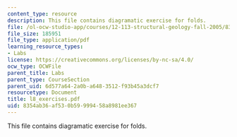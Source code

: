 ```yaml
---
content_type: resource
description: This file contains diagramatic exercise for folds.
file: /ol-ocw-studio-app/courses/12-113-structural-geology-fall-2005/8354ab36af530b59999458a8981ee367_l8_exercises.pdf
file_size: 185951
file_type: application/pdf
learning_resource_types:
- Labs
license: https://creativecommons.org/licenses/by-nc-sa/4.0/
ocw_type: OCWFile
parent_title: Labs
parent_type: CourseSection
parent_uid: 6d577a64-2a0b-a648-3512-f93b45a3dcf7
resourcetype: Document
title: l8_exercises.pdf
uid: 8354ab36-af53-0b59-9994-58a8981ee367
---
```

This file contains diagramatic exercise for folds.